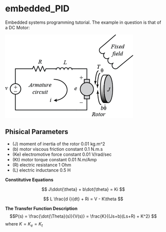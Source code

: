 # embedded_PID

Embedded systems programming tutorial. The example in question is that of a 
DC Motor:

![alt text](./docs/motor.png "DC Motor")

## Phisical Parameters

* (J)     moment of inertia of the rotor     0.01 kg.m^2
* (b)     motor viscous friction constant    0.1 N.m.s
* (Ke)    electromotive force constant       0.01 V/rad/sec
* (Kt)    motor torque constant              0.01 N.m/Amp
* (R)     electric resistance                1 Ohm
* (L)     electric inductance                0.5 H

**Constitutive Equations**

$$ J\ddot{\theta} + b\dot{\theta} = Ki $$

$$ L \frac{d i}{dt} + Ri = V - K\theta $$

**The Transfer Function Description**
$$P(s) = \frac{\dot{\Theta}(s)}{V(s)} = \frac{K}{(Js+b)(Ls+R) + K^2} $$
where $K = K_e = K_t$
